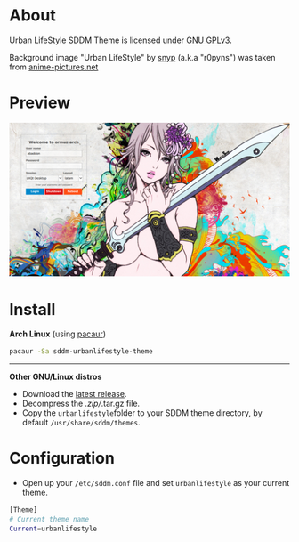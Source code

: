 # About
Urban LifeStyle SDDM Theme is licensed under [GNU GPLv3](http://www.gnu.org/licenses/gpl-3.0.txt).

Background image "Urban LifeStyle" by [snyp](http://r0pyns.deviantart.com/) (a.k.a "r0pyns") was taken from [anime-pictures.net](http://anime-pictures.net/pictures/view_post/100739)

# Preview
![Urban LifeStyle](https://raw.githubusercontent.com/AlfredoRamos/sddm-urbanlifestyle-theme/master/urbanlifestyle/urbanlifestyle.png)

# Install
**Arch Linux** (using [pacaur](https://aur.archlinux.org/packages/pacaur/))

```bash
pacaur -Sa sddm-urbanlifestyle-theme
```
___
**Other GNU/Linux distros**
* Download the [latest release](https://github.com/AlfredoRamos/sddm-urbanlifestyle-theme/releases/latest).
* Decompress the *.zip/*.tar.gz file.
* Copy the ```urbanlifestyle```folder to your SDDM theme directory, by default ```/usr/share/sddm/themes```.

# Configuration
* Open up your ```/etc/sddm.conf``` file and set ```urbanlifestyle``` as your current theme.

```bash
[Theme]
# Current theme name
Current=urbanlifestyle
```